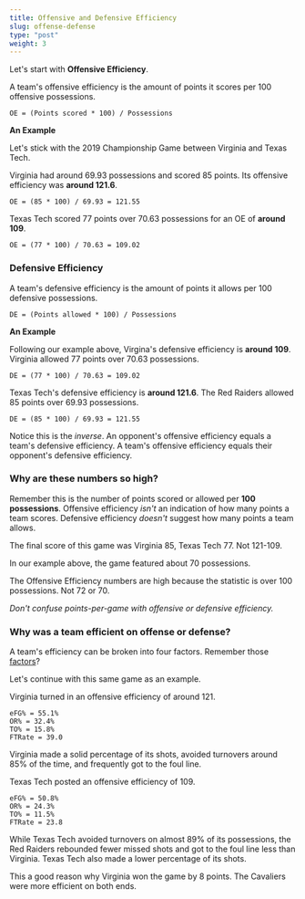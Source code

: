 ```yaml
---
title: Offensive and Defensive Efficiency
slug: offense-defense
type: "post"
weight: 3
---
```


Let's start with **Offensive Efficiency**.

A team's offensive efficiency is the amount of points it scores per 100 offensive possessions.

`OE = (Points scored * 100) / Possessions`

**An Example**

Let's stick with the 2019 Championship Game between Virginia and Texas Tech.

Virginia had around 69.93 possessions and scored 85 points. Its offensive efficiency was **around 121.6**.

`OE = (85 * 100) / 69.93 = 121.55`

Texas Tech scored 77 points over 70.63 possessions for an OE of **around 109**.

`OE = (77 * 100) / 70.63 = 109.02`

### Defensive Efficiency

A team's defensive efficiency is the amount of points it allows per 100 defensive possessions.

`DE = (Points allowed * 100) / Possessions`

**An Example**

Following our example above, Virgina's defensive efficiency is **around 109**. Virginia allowed 77 points over 70.63 possessions.

`DE = (77 * 100) / 70.63 = 109.02`

Texas Tech's defensive efficiency is **around 121.6**. The Red Raiders allowed 85 points over 69.93 possessions.

`DE = (85 * 100) / 69.93 = 121.55`

Notice this is the _inverse_. An opponent's offensive efficiency equals a team's defensive efficiency. A team's offensive efficiency equals their opponent's defensive efficiency.

### Why are these numbers so high?

Remember this is the number of points scored or allowed per **100 possessions**. Offensive efficiency _isn't_ an indication of how many points a team scores. Defensive efficiency _doesn't_ suggest how many points a team allows.

The final score of this game was Virginia 85, Texas Tech 77. Not 121-109.

In our example above, the game featured about 70 possessions.

The Offensive Efficiency numbers are high because the statistic is over 100 possessions. Not 72 or 70.

_Don't confuse points-per-game with offensive or defensive efficiency._

### Why was a team efficient on offense or defense?

A team's efficiency can be broken into four factors. Remember those [factors](/four-factors/intro)?

Let's continue with this same game as an example.

Virginia turned in an offensive efficiency of around 121.

`eFG% = 55.1%`
<br>
`OR% = 32.4%`
<br>
`TO% = 15.8%`
<br>
`FTRate = 39.0`

Virginia made a solid percentage of its shots, avoided turnovers around 85% of the time, and frequently got to the foul line.

Texas Tech posted an offensive efficiency of 109.

`eFG% = 50.8%`
<br>
`OR% = 24.3%`
<br>
`TO% = 11.5%`
<br>
`FTRate = 23.8`

While Texas Tech avoided turnovers on almost 89% of its possessions, the Red Raiders rebounded fewer missed shots and got to the foul line less than Virginia. Texas Tech also made a lower percentage of its shots. 

This a good reason why Virginia won the game by 8 points. The Cavaliers were more efficient on both ends. 

